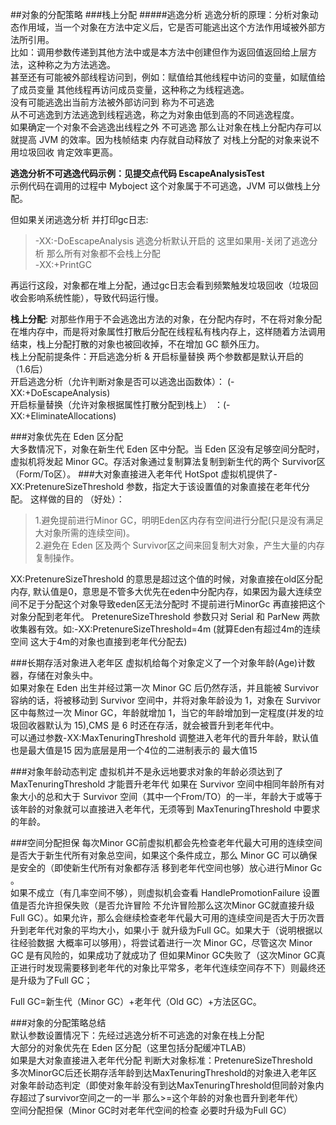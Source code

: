 
##对象的分配策略
###栈上分配
#####逃逸分析
逃逸分析的原理：分析对象动态作用域，当一个对象在方法中定义后，它是否可能逃出这个方法作用域被外部方法所引用。  
比如：调用参数传递到其他方法中或是本方法中创建但作为返回值返回给上层方法，这种称之为方法逃逸。  
甚至还有可能被外部线程访问到，例如：赋值给其他线程中访问的变量，如赋值给了成员变量 其他线程再访问成员变量，这种称之为线程逃逸。  
没有可能逃逸出当前方法被外部访问到 称为不可逃逸  
从不可逃逸到方法逃逸到线程逃逸，称之为对象由低到高的不同逃逸程度。  
如果确定一个对象不会逃逸出线程之外 不可逃逸 那么让对象在栈上分配内存可以就提高 JVM 的效率。因为栈帧结束 内存就自动释放了 对栈上分配的对象来说不用垃圾回收 肯定效率更高。  

**逃逸分析不可逃逸代码示例：见提交点代码 EscapeAnalysisTest**  
示例代码在调用的过程中 Myboject 这个对象属于不可逃逸，JVM 可以做栈上分配。

但如果关闭逃逸分析 并打印gc日志:  
> -XX:-DoEscapeAnalysis     逃逸分析默认开启的 这里如果用-关闭了逃逸分析 那么所有对象都不会栈上分配  
  -XX:+PrintGC  
> 
再运行这段，对象都在堆上分配，通过gc日志会看到频繁触发垃圾回收（垃圾回收会影响系统性能），导致代码运行慢。  

**栈上分配**: 对那些作用于不会逃逸出方法的对象，在分配内存时，不在将对象分配在堆内存中，而是将对象属性打散后分配在线程私有栈内存上，这样随着方法调用结束，栈上分配打散的对象也被回收掉，不在增加 GC 额外压力。  
栈上分配前提条件：开启逃逸分析 & 开启标量替换    两个参数都是默认开启的 （1.6后）  
开启逃逸分析（允许判断对象是否可以逃逸出函数体）： (-XX:+DoEscapeAnalysis)  
开启标量替换（允许对象根据属性打散分配到栈上） ：(-XX:+EliminateAllocations)  


###对象优先在 Eden 区分配  
大多数情况下，对象在新生代 Eden 区中分配。当 Eden 区没有足够空间分配时，虚拟机将发起 Minor GC。存活对象通过复制算法复制到新生代的两个 Survivor区（Form/To区）。
###大对象直接进入老年代
HotSpot 虚拟机提供了-XX:PretenureSizeThreshold 参数，指定大于该设置值的对象直接在老年代分配。
这样做的目的 （好处）：
> 1.避免提前进行Minor GC，明明Eden区内存有空间进行分配(只是没有满足大对象所需的连续空间)。  
  2.避免在 Eden 区及两个 Survivor区之间来回复制大对象，产生大量的内存复制操作。

XX:PretenureSizeThreshold 的意思是超过这个值的时候，对象直接在old区分配内存, 默认值是0，意思是不管多大优先在eden中分配内存，如果因为最大连续空间不足于分配这个对象导致eden区无法分配时 不提前进行MinorGc 再直接把这个对象分配到老年代。
PretenureSizeThreshold 参数只对 Serial 和 ParNew 两款收集器有效。如:-XX:PretenureSizeThreshold=4m (就算Eden有超过4m的连续空间 这大于4m的对象也直接到老年代分配去)

###长期存活对象进入老年区
虚拟机给每个对象定义了一个对象年龄(Age)计数器，存储在对象头中。  
如果对象在 Eden 出生并经过第一次 Minor GC 后仍然存活，并且能被 Survivor 容纳的话，将被移动到 Survivor 空间中，并将对象年龄设为 1，对象在 Survivor区中每熬过一次 Minor GC，年龄就增加 1，当它的年龄增加到一定程度(并发的垃圾回收器默认为 15),CMS 是 6 时还在存活，就会被晋升到老年代中。  
可以通过参数-XX:MaxTenuringThreshold 调整进入老年代的晋升年龄，默认值也是最大值是15 因为底层是用一个4位的二进制表示的 最大值15

###对象年龄动态判定
虚拟机并不是永远地要求对象的年龄必须达到了 MaxTenuringThreshold 才能晋升老年代
如果在 Survivor 空间中相同年龄所有对象大小的总和大于 Survivor 空间（其中一个From/TO）的一半，年龄大于或等于该年龄的对象就可以直接进入老年代，无须等到 MaxTenuringThreshold 中要求的年龄。

###空间分配担保
每次Minor GC前虚拟机都会先检查老年代最大可用的连续空间是否大于新生代所有对象总空间，如果这个条件成立，那么 Minor GC 可以确保是安全的（即使新生代所有对象都存活 移到老年代空间也够）放心进行Minor Gc 。   
如果不成立（有几率空间不够），则虚拟机会查看 HandlePromotionFailure 设置值是否允许担保失败（是否允许冒险 不允许冒险那么这次Minor GC就直接升级Full GC）。如果允许，那么会继续检查老年代最大可用的连续空间是否大于历次晋升到老年代对象的平均大小，如果小于
就升级为Full GC。如果大于（说明根据以往经验数据 大概率可以够用），将尝试着进行一次 Minor GC，尽管这次 Minor GC 是有风险的，如果成功了就成功了 但如果Minor GC失败了（这次Minor GC真正进行时发现需要移到老年代的对象比平常多，老年代连续空间存不下）则最终还是升级为了Full GC；

Full GC=新生代（Minor GC）+老年代（Old GC）+方法区GC。  

###对象的分配策略总结  
默认参数设置情况下：先经过逃逸分析不可逃逸的对象在栈上分配  
大部分的对象优先在 Eden 区分配（这里包括分配缓冲TLAB）  
如果是大对象直接进入老年代分配    判断大对象标准：PretenureSizeThreshold   
多次MinorGC后还长期存活年龄到达MaxTenuringThreshold的对象进入老年区  
对象年龄动态判定（即使对象年龄没有到达MaxTenuringThreshold但同龄对象内存超过了survivor空间之一的一半 那么>=这个年龄的对象也晋升到老年代）  
空间分配担保（Minor GC时对老年代空间的检查 必要时升级为Full GC）  


